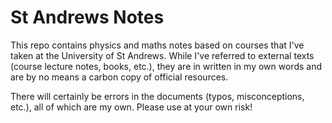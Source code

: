 # St Andrews Notes
This repo contains physics and maths notes based on courses that I've taken at the University of St Andrews. While I've referred to external texts (course lecture notes, books, etc.), they are in written in my own words and are by no means a carbon copy of official resources. 

There will certainly be errors in the documents (typos, misconceptions, etc.), all of which are my own. Please use at your own risk!